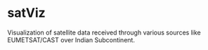 # satViz
Visualization of satellite data received through various sources like EUMETSAT/CAST over Indian Subcontinent.
